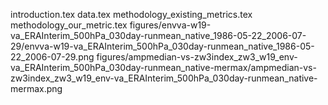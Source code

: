 introduction.tex
data.tex
methodology_existing_metrics.tex
methodology_our_metric.tex
figures/envva-w19-va_ERAInterim_500hPa_030day-runmean_native_1986-05-22_2006-07-29/envva-w19-va_ERAInterim_500hPa_030day-runmean_native_1986-05-22_2006-07-29.png
figures/ampmedian-vs-zw3index_zw3_w19_env-va_ERAInterim_500hPa_030day-runmean_native-mermax/ampmedian-vs-zw3index_zw3_w19_env-va_ERAInterim_500hPa_030day-runmean_native-mermax.png